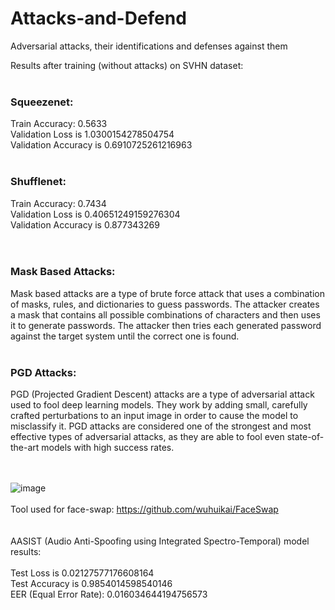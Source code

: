 # Attacks-and-Defend
Adversarial attacks, their identifications and defenses against them

Results after training (without attacks) on SVHN dataset:</br></br>
### Squeezenet:</br>
Train Accuracy: 0.5633</br>
Validation Loss is 1.0300154278504754</br>
Validation Accuracy is 0.6910725261216963</br></br>

### Shufflenet:</br>
Train Accuracy: 0.7434</br>
Validation Loss is 0.40651249159276304</br>
Validation Accuracy is 0.877343269</br></br></br>


### Mask Based Attacks:</br>
Mask based attacks are a type of brute force attack that uses a combination of masks, rules, and dictionaries to guess passwords. The attacker creates a mask that contains all possible combinations of characters and then uses it to generate passwords. The attacker then tries each generated password against the target system until the correct one is found.</br></br>

### PGD Attacks:</br>
PGD (Projected Gradient Descent) attacks are a type of adversarial attack used to fool deep learning models. They work by adding small, carefully crafted perturbations to an input image in order to cause the model to misclassify it. PGD attacks are considered one of the strongest and most effective types of adversarial attacks, as they are able to fool even state-of-the-art models with high success rates. </br></br></br>


![image](https://user-images.githubusercontent.com/65457437/221339920-a698b014-34ae-439b-9b41-3d1d06d45b1c.png)
</br></br>
Tool used for face-swap: https://github.com/wuhuikai/FaceSwap 
</br></br></br>
AASIST (Audio Anti-Spoofing using Integrated Spectro-Temporal) model results: 
</br></br>
Test Loss is 0.02127577176608164</br>
Test Accuracy is 0.9854014598540146</br>
EER (Equal Error Rate): 0.016034644194756573</br>

